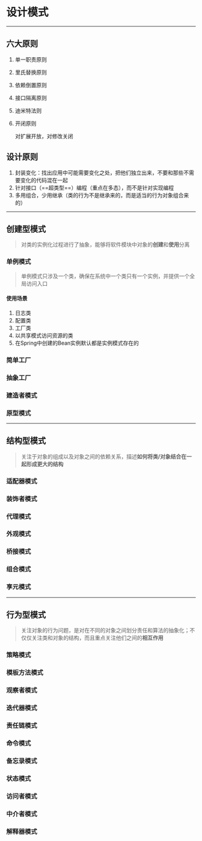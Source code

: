 # 设计模式

---

## 六大原则

1. 单一职责原则

2. 里氏替换原则

3. 依赖倒置原则

4. 接口隔离原则

5. 迪米特法则

6. 开闭原则

   对扩展开放，对修改关闭

## 设计原则

1. 封装变化：找出应用中可能需要变化之处，把他们独立出来，不要和那些不需要变化的代码混在一起
2. 针对接口（==超类型==）编程（重点在多态），而不是针对实现编程
3. 多用组合，少用继承（类的行为不是继承来的，而是适当的行为对象组合来的）

---

## 创建型模式

> 对类的实例化过程进行了抽象，能够将软件模块中对象的**创建**和**使用**分离

### 单例模式

> 单例模式只涉及一个类，确保在系统中一个类只有一个实例，并提供一个全局访问入口

#### 使用场景

1. 日志类
2. 配置类
3. 工厂类
4. 以共享模式访问资源的类
5. 在Spring中创建的Bean实例默认都是实例模式存在的

### 简单工厂

### 抽象工厂

### 建造者模式

### 原型模式

---

## 结构型模式

> 关注于对象的组成以及对象之间的依赖关系，描述**如何将类/对象结合在一起形成更大的结构**

### 适配器模式

### 装饰者模式

### 代理模式

### 外观模式

### 桥接模式

### 组合模式

### 享元模式

---

## 行为型模式

> 关注对象的行为问题，是对在不同的对象之间划分责任和算法的抽象化；不仅仅关注类和对象的结构，而且重点关注他们之间的**相互作用**

### 策略模式

### 模板方法模式

### 观察者模式

### 迭代器模式

### 责任链模式

### 命令模式

### 备忘录模式

### 状态模式

### 访问者模式

### 中介者模式

### 解释器模式



